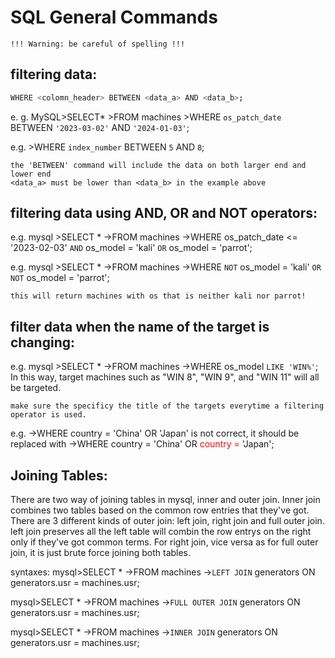 # SQL General Commands
```{warning}
!!! Warning: be careful of spelling !!!
```

## filtering data:
```bash
WHERE <colomn_header> BETWEEN <data_a> AND <data_b>;
```
e. g. MySQL>SELECT*
	>FROM machines
	>WHERE `os_patch_date` BETWEEN `'2023-03-02'` AND `'2024-01-03'`;

e.g.  >WHERE `index_number` BETWEEN `5` AND `8`;

```{tip}
the 'BETWEEN' command will include the data on both larger end and lower end  
<data_a> must be lower than <data_b> in the example above

```

## filtering data using AND, OR and NOT operators:

e.g. mysql >SELECT *
	->FROM machines
	->WHERE os_patch_date <= '2023-02-03' `AND` os_model = 'kali' `OR` os_model = 'parrot';

e.g. mysql >SELECT *
	->FROM machines
	->WHERE `NOT` os_model = 'kali' `OR NOT` os_model = 'parrot';
```{note}
this will return machines with os that is neither kali nor parrot!
```

## filter data when the name of the target is changing:

e.g. mysql >SELECT *
	->FROM machines
	->WHERE os_model `LIKE 'WIN%'`;
In this way, target machines such as "WIN 8", "WIN 9", and "WIN 11" will all be targeted.

```{warning}
make sure the specificy the title of the targets everytime a filtering operator is used.
```
e.g. ->WHERE country = 'China' OR 'Japan' is not correct,
	it should be replaced with ->WHERE country = 'China' OR <span style="color: red;">country = </span> 'Japan';



## Joining Tables:
There are two way of joining tables in mysql, inner and outer join.
Inner join combines two tables based on the common row entries that they've got.
There are 3 different kinds of outer join: left join, right join and full outer join.
left join preserves all the left table will combin the row entrys on the right only if they've got common terms.
For right join, vice versa as for full outer join, it is just brute force joining both tables.

syntaxes:
mysql>SELECT *
	->FROM machines
	->`LEFT JOIN` generators ON generators.usr = machines.usr;

mysql>SELECT *
	->FROM machines
	->`FULL OUTER JOIN` generators ON generators.usr = machines.usr;

mysql>SELECT *
	->FROM machines
	->`INNER JOIN` generators ON generators.usr = machines.usr;



